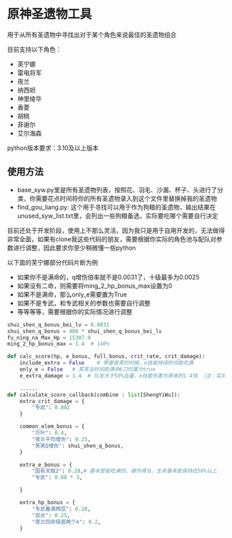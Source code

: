 # 原神圣遗物工具

用于从所有圣遗物中寻找出对于某个角色来说最佳的圣遗物组合

目前支持以下角色：

* 芙宁娜
* 雷电将军
* 夜兰
* 纳西妲
* 神里绫华
* 香菱
* 胡桃
* 菲谢尔
* 艾尔海森

python版本要求：3.10及以上版本

## 使用方法

* base_syw.py里是所有圣遗物列表，按照花、羽毛、沙漏、杯子、头进行了分类，你需要花点时间将你的所有圣遗物录入到这个文件里替换掉我的圣遗物
* find_gou_liang.py: 这个用于寻找可以用于作为狗粮的圣遗物，输出结果在unused_syw_list.txt里，会列出一些狗粮备选，实际要吃哪个需要自行决定

目前还处于开发阶段，使用上不那么灵活，因为我只是用于自用开发的，无法做得非常全面，如果有clone我这些代码的朋友，需要根据你实际的角色池与配队对参数进行调整，因此要求你至少稍微懂一些python

以下面的芙宁娜部分代码片断为例

* 如果你不是满命的，q增伤倍率就不是0.0031了，十级最多为0.0025
* 如果没有二命，则需要将ming_2_hp_bonus_max设置为0
* 如果不是满命，那么only_e需要置为True
* 如果不是专武，和专武相关的参数也需要自行调整
* 等等等等，需要根据你的实际情况进行调整

```python
shui_shen_q_bonus_bei_lv = 0.0031
shui_shen_q_bonus = 400 * shui_shen_q_bonus_bei_lv
fu_ning_na_Max_Hp = 15307.0
ming_2_hp_bonus_max = 1.4  # 140%

def calc_score(hp, e_bonus, full_bonus, crit_rate, crit_damage):
    include_extra = False    # 带雷夜芙的时候，e技能持续时间能吃满
    only_e = False   # 芙芙没时间砍满命6刀时置为true
    e_extra_damage = 1.4  # 队友大于50%血量，e技能伤害为原来的1.4倍 （注：实测为1.542倍)

    ......
def calculate_score_callback(combine : list[ShengYiWu]):
    extra_crit_damage = {
        "专武": 0.882
    }

    common_elem_bonus = {
        "万叶": 0.4,
        "夜兰平均增伤": 0.25,
        "芙芙Q增伤": shui_shen_q_bonus,
    }

    extra_e_bonus = {
        "固有天赋2": 0.28,# 基本是能吃满的，操作得当，生命基本能保持在50%以上
        "专武": 0.08 * 3,

    }

    extra_hp_bonus = {
        "专武叠满两层": 0.28,
        "双水": 0.25,
        "夜兰四命保底两个e": 0.2,
    }
```
